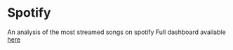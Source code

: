 # Spotify
An analysis of the most streamed songs on spotify
Full dashboard available [here]([https://app.powerbi.com/view?r=eyJrIjoiMWE4OWYwNWUtZDhmNC00MWMxLThhMGYtMzNiOTgyMzUzNGQ1IiwidCI6ImNmNGQxZDUxLWEzMjQtNDhmNC1iNTc5LTIwOGIyZDQ5MzAwZiJ9](https://app.powerbi.com/view?r=eyJrIjoiZTRlNDc2ZDYtNDBjYS00YThlLTgxYzYtMmQxN2E3YWY4NGVkIiwidCI6ImNmNGQxZDUxLWEzMjQtNDhmNC1iNTc5LTIwOGIyZDQ5MzAwZiJ9)https://app.powerbi.com/view?r=eyJrIjoiZTRlNDc2ZDYtNDBjYS00YThlLTgxYzYtMmQxN2E3YWY4NGVkIiwidCI6ImNmNGQxZDUxLWEzMjQtNDhmNC1iNTc5LTIwOGIyZDQ5MzAwZiJ9)

